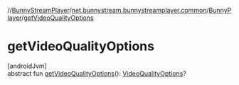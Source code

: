 //[BunnyStreamPlayer](../../../index.md)/[net.bunnystream.bunnystreamplayer.common](../index.md)/[BunnyPlayer](index.md)/[getVideoQualityOptions](get-video-quality-options.md)

# getVideoQualityOptions

[androidJvm]\
abstract fun [getVideoQualityOptions](get-video-quality-options.md)(): [VideoQualityOptions](../../net.bunnystream.bunnystreamplayer.model/-video-quality-options/index.md)?
